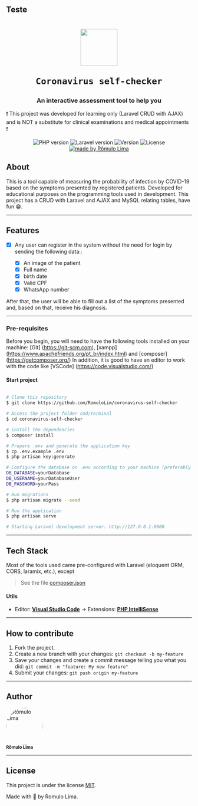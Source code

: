 ## Teste

<h1 align="center">
    <img src="https://vtdigger.org/wp-content/uploads/2020/05/covid-testing-288x288-ac1d37e5-b8e5-403f-b134-2a20a7c36763.png" width="100">
    
    Coronavirus self-checker
</h1>


<h3 align="center">
An interactive assessment tool to help you
</h3>

<p>❗ This project was developed for learning only (Laravel CRUD with AJAX) and is NOT a substitute for clinical examinations and medical appointments ❗</p>

<p align="center">
  <img alt="PHP version" src="https://img.shields.io/badge/php-v8.0.2-blue">
   
  <img alt = "Laravel version" src = "https://img.shields.io/badge/laravel-v8.28.1-blue">

  <img alt="Version" src="https://img.shields.io/badge/version-1.0.0-red">
    
   <img alt="License" src="https://img.shields.io/badge/license-MIT-brightgreen">

  <a href="https://www.linkedin.com/in/r%C3%B4mulo-lima-fonseca-1875351a0">
    <img alt="made by Rômulo Lima" src="https://img.shields.io/badge/made by-Rômulo Lima-orange">
  </a>
</p>

## About

This is a tool capable of measuring the probability of infection by COVID-19 based on the symptoms presented by registered patients. Developed for educational purposes on the programming tools used in development. This project has a CRUD with Laravel and AJAX and MySQL relating tables, have fun 😁.

---

## Features

- [x] Any user can register in the system without the need for login by sending the following data::

  - [x] An image of the patient
  - [x] Full name
  - [x] birth date
  - [x] Valid CPF
  - [x] WhatsApp number

After that, the user will be able to fill out a list of the symptoms presented and, based on that, receive his diagnosis.

---

### Pre-requisites

Before you begin, you will need to have the following tools installed on your machine:
[Git] (https://git-scm.com), [xampp] (https://www.apachefriends.org/pt_br/index.html) and [composer] (https://getcomposer.org/)
In addition, it is good to have an editor to work with the code like [VSCode] (https://code.visualstudio.com/)

#### Start project

```bash

# Clone this repository
$ git clone https://github.com/RomuloLim/coronavirus-self-checker

# Access the project folder cmd/terminal
$ cd coronavirus-self-checker

# install the dependencies
$ composer install

# Prepare .env and generate the application key
$ cp .env.example .env
$ php artisan key:generate

# Configure the database on .env according to your machine (preferably MySQL)
DB_DATABASE=yourDatabase
DB_USERNAME=yourDatabaseUser
DB_PASSWORD=yourPass

# Run migrations
$ php artisan migrate --seed

# Run the application
$ php artisan serve

# Starting Laravel development server: http://127.0.0.1:8000

```

---

## Tech Stack

Most of the tools used came pre-configured with Laravel (eloquent ORM, CORS, laramix, etc.), except

> See the file [composer.json](https://github.com/RomuloLim/coronavirus-self-checker/blob/master/composer.json)

#### **Utils**

- Editor: **[Visual Studio Code](https://code.visualstudio.com/)** → Extensions: **[PHP IntelliSense](https://marketplace.visualstudio.com/items?itemName=felixfbecker.php-intellisense)**

---

## How to contribute

1. Fork the project.
2. Create a new branch with your changes: `git checkout -b my-feature`
3. Save your changes and create a commit message telling you what you did: `git commit -m "feature: My new feature"`
4. Submit your changes: `git push origin my-feature`

---

## Author

 <img style="border-radius: 50%;" src="https://avatars.githubusercontent.com/u/37809622?v=4" width="100px;" alt="Rômulo Lima"/>
 <br />
 <sub><b>Rômulo Lima</b></sub></a> <a href="https://www.linkedin.com/in/r%C3%B4mulo-lima-fonseca-1875351a0" title="Linkedin"></a>
 <br />

---

## License

This project is under the license [MIT](./LICENSE).

Made with 💜 by Romulo Lima.
